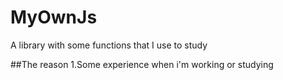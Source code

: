 # MyOwnJs
A library with some functions that I use to study

##The reason 
1.Some experience when i'm working or studying


